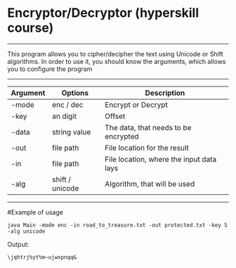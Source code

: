 # Encryptor/Decryptor (hyperskill course)

-----

This program allows you to cipher/decipher the text using Unicode or Shift algorithms.
In order to use it, you should know the arguments, which allows you to configure the program

-----

| Argument | Options         | Description                              |
|----------|-----------------|------------------------------------------|
| -mode    | enc / dec       | Encrypt or Decrypt                       |
| -key     | an digit        | Offset                                   |
| -data    | string value    | The data, that needs to be encrypted     |
| -out     | file path       | File location for the result             |
| -in      | file path       | File location, where the input data lays |
 | -alg     | shift / unicode | Algorithm, that will be used             |

---

#Example of usage

`java Main -mode enc -in road_to_treasure.txt -out protected.txt -key 5 -alg unicode`

Output:

`\jqhtrj%yt%m~ujwxpnqq&`
